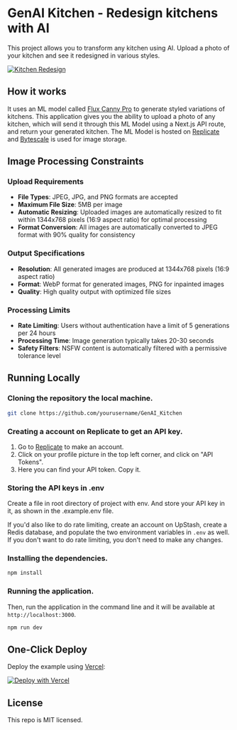 # GenAI Kitchen - Redesign kitchens with AI

This project allows you to transform any kitchen using AI. Upload a photo of your kitchen and see it redesigned in various styles.

[![Kitchen Redesign](./public/screenshot.png)](https://genai-kitchen.vercel.app)

## How it works

It uses an ML model called [Flux Canny Pro](https://replicate.com/black-forest-labs/flux-canny-pro) to generate styled variations of kitchens. This application gives you the ability to upload a photo of any kitchen, which will send it through this ML Model using a Next.js API route, and return your generated kitchen. The ML Model is hosted on [Replicate](https://replicate.com) and [Bytescale](https://www.bytescale.com/) is used for image storage.

## Image Processing Constraints

### Upload Requirements
- **File Types**: JPEG, JPG, and PNG formats are accepted
- **Maximum File Size**: 5MB per image
- **Automatic Resizing**: Uploaded images are automatically resized to fit within 1344x768 pixels (16:9 aspect ratio) for optimal processing
- **Format Conversion**: All images are automatically converted to JPEG format with 90% quality for consistency

### Output Specifications
- **Resolution**: All generated images are produced at 1344x768 pixels (16:9 aspect ratio)
- **Format**: WebP format for generated images, PNG for inpainted images
- **Quality**: High quality output with optimized file sizes

### Processing Limits
- **Rate Limiting**: Users without authentication have a limit of 5 generations per 24 hours
- **Processing Time**: Image generation typically takes 20-30 seconds
- **Safety Filters**: NSFW content is automatically filtered with a permissive tolerance level

## Running Locally

### Cloning the repository the local machine.

```bash
git clone https://github.com/yourusername/GenAI_Kitchen
```

### Creating a account on Replicate to get an API key.

1. Go to [Replicate](https://replicate.com/) to make an account.
2. Click on your profile picture in the top left corner, and click on "API Tokens".
3. Here you can find your API token. Copy it.

### Storing the API keys in .env

Create a file in root directory of project with env. And store your API key in it, as shown in the .example.env file.

If you'd also like to do rate limiting, create an account on UpStash, create a Redis database, and populate the two environment variables in `.env` as well. If you don't want to do rate limiting, you don't need to make any changes.

### Installing the dependencies.

```bash
npm install
```

### Running the application.

Then, run the application in the command line and it will be available at `http://localhost:3000`.

```bash
npm run dev
```

## One-Click Deploy

Deploy the example using [Vercel](https://vercel.com):

[![Deploy with Vercel](https://vercel.com/button)](https://vercel.com/new/clone?repository-url=https://github.com/yourusername/GenAI_Kitchen&env=REPLICATE_API_KEY&project-name=genai-kitchen&repo-name=GenAI_Kitchen)

## License

This repo is MIT licensed.
